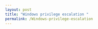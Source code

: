 ```yaml
---
layout: post
title: "Windows privilege escalation "
permalink: /Windows-privilege-escalation
---
```

